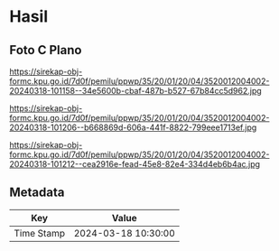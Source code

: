 # Hasil

## Foto C Plano

https://sirekap-obj-formc.kpu.go.id/7d0f/pemilu/ppwp/35/20/01/20/04/3520012004002-20240318-101158--34e5600b-cbaf-487b-b527-67b84cc5d962.jpg

https://sirekap-obj-formc.kpu.go.id/7d0f/pemilu/ppwp/35/20/01/20/04/3520012004002-20240318-101206--b668869d-606a-441f-8822-799eee1713ef.jpg

https://sirekap-obj-formc.kpu.go.id/7d0f/pemilu/ppwp/35/20/01/20/04/3520012004002-20240318-101212--cea2916e-fead-45e8-82e4-334d4eb6b4ac.jpg


## Metadata

| Key        | Value               |
| ---------- | ------------------- |
| Time Stamp | 2024-03-18 10:30:00 |




